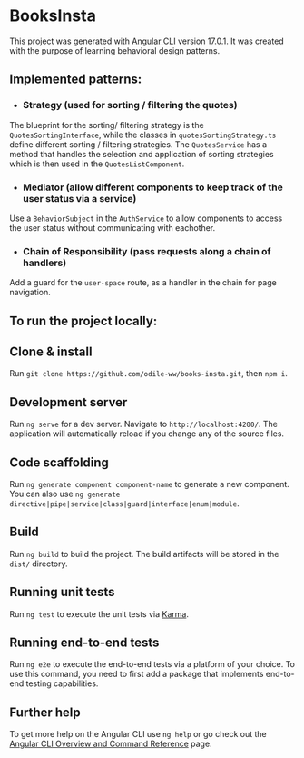 # BooksInsta

This project was generated with [Angular CLI](https://github.com/angular/angular-cli) version 17.0.1. It was created with the purpose of learning behavioral design patterns.

## Implemented patterns:

- ### Strategy (used for sorting / filtering the quotes)

The blueprint for the sorting/ filtering strategy is the `QuotesSortingInterface`, while the classes in `quotesSortingStrategy.ts` define different sorting / filtering strategies. The `QuotesService` has a method that handles the selection and application of sorting strategies which is then used in the `QuotesListComponent`.

- ### Mediator (allow different components to keep track of the user status via a service)

Use a `BehaviorSubject` in the `AuthService` to allow components to access the user status without communicating with eachother.

- ### Chain of Responsibility (pass requests along a chain of handlers)

Add a guard for the `user-space` route, as a handler in the chain for page navigation.

## To run the project locally:

## Clone & install

Run `git clone https://github.com/odile-ww/books-insta.git`, then `npm i`.

## Development server

Run `ng serve` for a dev server. Navigate to `http://localhost:4200/`. The application will automatically reload if you change any of the source files.

## Code scaffolding

Run `ng generate component component-name` to generate a new component. You can also use `ng generate directive|pipe|service|class|guard|interface|enum|module`.

## Build

Run `ng build` to build the project. The build artifacts will be stored in the `dist/` directory.

## Running unit tests

Run `ng test` to execute the unit tests via [Karma](https://karma-runner.github.io).

## Running end-to-end tests

Run `ng e2e` to execute the end-to-end tests via a platform of your choice. To use this command, you need to first add a package that implements end-to-end testing capabilities.

## Further help

To get more help on the Angular CLI use `ng help` or go check out the [Angular CLI Overview and Command Reference](https://angular.io/cli) page.
